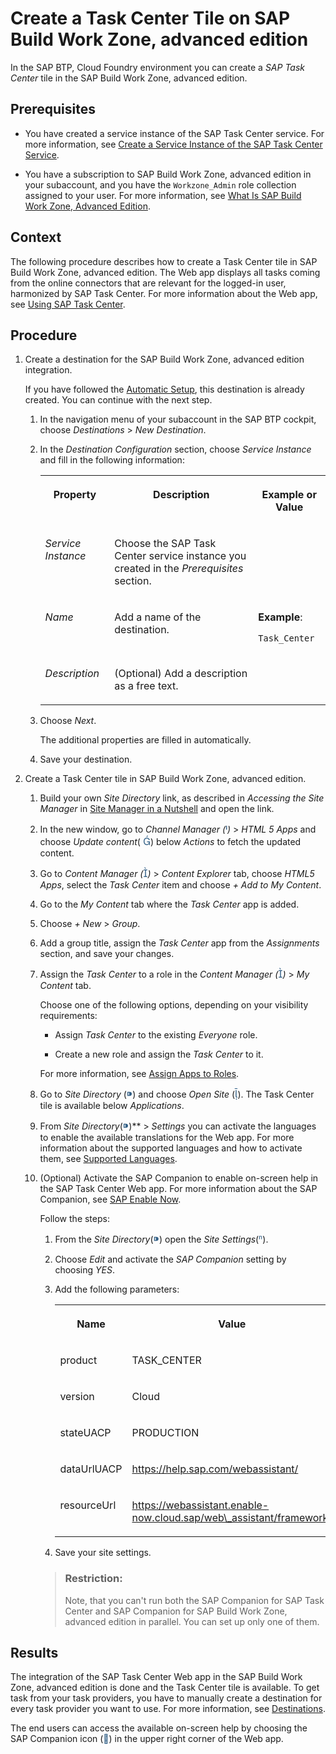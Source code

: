 <!-- loio8832889d6e6f4620b4668154a574ba9a -->

<link rel="stylesheet" type="text/css" href="../css/sap-icons.css"/>

# Create a Task Center Tile on SAP Build Work Zone, advanced edition

In the SAP BTP, Cloud Foundry environment you can create a *SAP Task Center* tile in the SAP Build Work Zone, advanced edition.



<a name="loio8832889d6e6f4620b4668154a574ba9a__prereq_u4n_mbc_d3b"/>

## Prerequisites

-   You have created a service instance of the SAP Task Center service. For more information, see [Create a Service Instance of the SAP Task Center Service](create-a-service-instance-of-the-sap-task-center-service-d36035e.md).

-   You have a subscription to SAP Build Work Zone, advanced edition in your subaccount, and you have the `Workzone_Admin` role collection assigned to your user. For more information, see [What Is SAP Build Work Zone, Advanced Edition](https://help.sap.com/docs/WZ/b03c84105ff74f809631e494bd612e83/5c0103b130de411fb2a4b5416e36d767.html).




<a name="loio8832889d6e6f4620b4668154a574ba9a__context_bn4_nc3_j3b"/>

## Context

The following procedure describes how to create a Task Center tile in SAP Build Work Zone, advanced edition. The Web app displays all tasks coming from the online connectors that are relevant for the logged-in user, harmonized by SAP Task Center. For more information about the Web app, see [Using SAP Task Center](../70-using-the-web-app/using-sap-task-center-7de5ff4.md).



<a name="loio8832889d6e6f4620b4668154a574ba9a__steps_z1d_mf2_vvb"/>

## Procedure

1.  Create a destination for the SAP Build Work Zone, advanced edition integration.

    If you have followed the [Automatic Setup](automatic-setup-3a49967.md), this destination is already created. You can continue with the next step.

    1.  In the navigation menu of your subaccount in the SAP BTP cockpit, choose *Destinations* \> *New Destination*.
    2.  In the *Destination Configuration* section, choose *Service Instance* and fill in the following information:


        <table>
        <tr>
        <th valign="top">

        Property


        
        </th>
        <th valign="top">

        Description


        
        </th>
        <th valign="top">

        Example or Value


        
        </th>
        </tr>
        <tr>
        <td valign="top">
        
        *Service Instance*


        
        </td>
        <td valign="top">
        
        Choose the SAP Task Center service instance you created in the *Prerequisites* section.


        
        </td>
        <td valign="top">
        
         


        
        </td>
        </tr>
        <tr>
        <td valign="top">
        
        *Name*


        
        </td>
        <td valign="top">
        
        Add a name of the destination.


        
        </td>
        <td valign="top">
        
        **Example**:

        `Task_Center`


        
        </td>
        </tr>
        <tr>
        <td valign="top">
        
        *Description*


        
        </td>
        <td valign="top">
        
        \(Optional\) Add a description as a free text.


        
        </td>
        <td valign="top">
        
         


        
        </td>
        </tr>
        </table>
        
    3.  Choose *Next*.

        The additional properties are filled in automatically.

    4.  Save your destination.

2.  Create a Task Center tile in SAP Build Work Zone, advanced edition.

    1.  Build your own *Site Directory* link, as described in *Accessing the Site Manager* in [Site Manager in a Nutshell](https://help.sap.com/docs/build-work-zone-advanced-edition/sap-build-work-zone-advanced-edition-administrator/site-manager-in-nutshell) and open the link.
    2.  In the new window, go to *Channel Manager \(*<span style="font-size:16px;"><span style="color:#346187;"><span class="SAP-icons"></span></span></span>*\)* \> *HTML 5 Apps* and choose *Update content*\( <span style="font-size:16px;"><span style="color:#346187;"><span class="SAP-icons"></span></span></span>\) below *Actions* to fetch the updated content.
    3.  Go to *Content Manager \(*<span style="font-size:16px;"><span style="color:#346187;"><span class="SAP-icons"></span></span></span>*\)* \> *Content Explorer* tab, choose *HTML5 Apps*, select the *Task Center* item and choose *\+ Add to My Content*.
    4.  Go to the *My Content* tab where the *Task Center* app is added.
    5.  Choose *\+ New* \> *Group*.
    6.  Add a group title, assign the *Task Center* app from the *Assignments* section, and save your changes.
    7.  Assign the *Task Center* to a role in the *Content Manager \(*<span style="font-size:16px;"><span style="color:#346187;"><span class="SAP-icons"></span></span></span>*\)* \> *My Content* tab.

        Choose one of the following options, depending on your visibility requirements:

        -   Assign *Task Center* to the existing *Everyone* role.

        -   Create a new role and assign the *Task Center* to it.


        For more information, see [Assign Apps to Roles](https://help.sap.com/docs/WZ/b03c84105ff74f809631e494bd612e83/d0842269a2bd4b97a47ac19082e286a5.html).

    8.  Go to *Site Directory* \(<span style="font-size:16px;"><span style="color:#346187;"><span class="SAP-icons"></span></span></span>\) and choose *Open Site* \(<span style="font-size:16px;"><span style="color:#346187;"><span class="SAP-icons"></span></span></span>\). The Task Center tile is available below *Applications*.
    9.  From *Site Directory*\(<span style="font-size:16px;"><span style="color:#346187;"><span class="SAP-icons"></span></span></span>\)** \> *Settings* you can activate the languages to enable the available translations for the Web app. For more information about the supported languages and how to activate them, see [Supported Languages](../10-what-is/supported-languages-c66c693.md).
    10. \(Optional\) Activate the SAP Companion to enable on-screen help in the SAP Task Center Web app. For more information about the SAP Companion, see [SAP Enable Now](https://help.sap.com/viewer/product/SAP_ENABLE_NOW/latest/en-US?task=use_task).

        Follow the steps:

        1.  From the *Site Directory*\(<span style="font-size:16px;"><span style="color:#346187;"><span class="SAP-icons"></span></span></span>\) open the *Site Settings*\(<span style="color:#346187;"><span class="SAP-icons"></span></span>\).
        2.  Choose *Edit* and activate the *SAP Companion* setting by choosing *YES*.
        3.  Add the following parameters:


            <table>
            <tr>
            <th valign="top">

            Name


            
            </th>
            <th valign="top">

            Value


            
            </th>
            </tr>
            <tr>
            <td valign="top">
            
            product


            
            </td>
            <td valign="top">
            
            TASK\_CENTER


            
            </td>
            </tr>
            <tr>
            <td valign="top">
            
            version


            
            </td>
            <td valign="top">
            
            Cloud


            
            </td>
            </tr>
            <tr>
            <td valign="top">
            
            stateUACP


            
            </td>
            <td valign="top">
            
            PRODUCTION


            
            </td>
            </tr>
            <tr>
            <td valign="top">
            
            dataUrlUACP


            
            </td>
            <td valign="top">
            
            https://help.sap.com/webassistant/


            
            </td>
            </tr>
            <tr>
            <td valign="top">
            
            resourceUrl


            
            </td>
            <td valign="top">
            
            https://webassistant.enable-now.cloud.sap/web\_assistant/framework/


            
            </td>
            </tr>
            </table>
            
        4.  Save your site settings.

        > ### Restriction:  
        > Note, that you can't run both the SAP Companion for SAP Task Center and SAP Companion for SAP Build Work Zone, advanced edition in parallel. You can set up only one of them.





<a name="loio8832889d6e6f4620b4668154a574ba9a__result_h3j_4ss_tnb"/>

## Results

The integration of the SAP Task Center Web app in the SAP Build Work Zone, advanced edition is done and the Task Center tile is available. To get task from your task providers, you have to manually create a destination for every task provider you want to use. For more information, see [Destinations](../40-administration/destinations-3470733.md).

The end users can access the available on-screen help by choosing the SAP Companion icon \(<span style="color:#346187;"><span class="SAP-icons"></span></span>\) in the upper right corner of the Web app.

